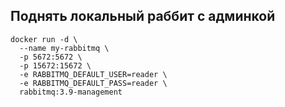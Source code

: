 ## Поднять локальный раббит с админкой

```
docker run -d \
  --name my-rabbitmq \
  -p 5672:5672 \
  -p 15672:15672 \
  -e RABBITMQ_DEFAULT_USER=reader \
  -e RABBITMQ_DEFAULT_PASS=reader \
  rabbitmq:3.9-management
```
